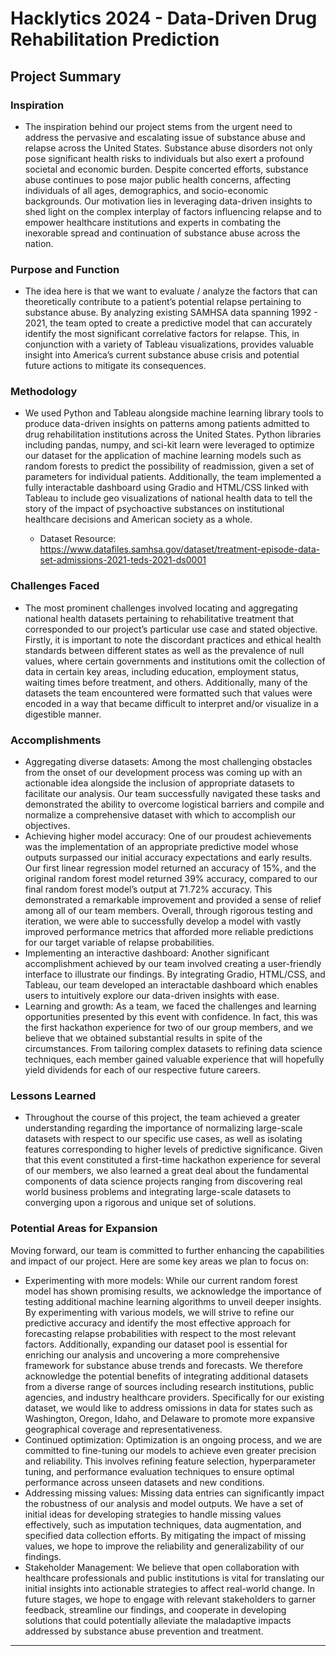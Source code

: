 # Hacklytics 2024 - Data-Driven Drug Rehabilitation Prediction 

## Project Summary 
### Inspiration 
* The inspiration behind our project stems from the urgent need to address the pervasive and escalating issue of substance abuse and relapse across the United States. Substance abuse disorders not only pose significant health risks to individuals but also exert a profound societal and economic burden. Despite concerted efforts, substance abuse continues to pose major public health concerns, affecting individuals of all ages, demographics, and socio-economic backgrounds. Our motivation lies in leveraging data-driven insights to shed light on the complex interplay of factors influencing relapse and to empower healthcare institutions and experts in combating the inexorable spread and continuation of substance abuse across the nation.  

### Purpose and Function
* The idea here is that we want to evaluate / analyze the factors that can theoretically contribute to a patient’s potential relapse pertaining to substance abuse.
  By analyzing existing SAMHSA data spanning 1992 - 2021, the team opted to create a predictive model that can accurately identify the most significant correlative factors for relapse.
  This, in conjunction with a variety of Tableau visualizations, provides valuable insight into America’s current substance abuse crisis and potential future actions to mitigate its consequences. 

### Methodology
* We used Python and Tableau alongside machine learning library tools to produce data-driven insights on patterns among patients admitted to drug rehabilitation institutions across the United States. Python libraries including pandas, numpy, and sci-kit learn were leveraged to optimize our dataset for the application of machine learning models such as random forests to predict the possibility of readmission, given a set of parameters for individual patients. Additionally, the team implemented a fully interactable dashboard using Gradio and HTML/CSS linked with Tableau to include geo visualizations of national health data to tell the story of the impact of psychoactive substances on institutional healthcare decisions and American society as a whole.
  
  - Dataset Resource: https://www.datafiles.samhsa.gov/dataset/treatment-episode-data-set-admissions-2021-teds-2021-ds0001

### Challenges Faced
* The most prominent challenges involved locating and aggregating national health datasets pertaining to rehabilitative treatment that corresponded to our project’s particular use case and stated objective.
  Firstly, it is important to note the discordant practices and ethical health standards between different states as well as the prevalence of null values, where certain governments and institutions omit
  the collection of data in certain key areas, including education, employment status, waiting times before treatment, and others. Additionally, many of the datasets the team encountered were formatted such
  that values were encoded in a way that became difficult to interpret and/or visualize in a digestible manner.
### Accomplishments
* Aggregating diverse datasets: Among the most challenging obstacles from the onset of our development process was coming up with an actionable idea alongside the inclusion of appropriate datasets to facilitate our analysis. Our team successfully navigated these tasks and demonstrated the ability to overcome logistical barriers and compile and normalize a comprehensive dataset with which to accomplish our objectives. 
* Achieving higher model accuracy: One of our proudest achievements was the implementation of an appropriate predictive model whose outputs surpassed our initial accuracy expectations and early results. Our first linear regression model returned an accuracy of 15%, and the original random forest model returned 39% accuracy, compared to our final random forest model’s output at 71.72% accuracy. This demonstrated a remarkable improvement and provided a sense of relief among all of our team members. Overall, through rigorous testing and iteration, we were able to successfully develop a model with vastly improved performance metrics that afforded more reliable predictions for our target variable of relapse probabilities. 
* Implementing an interactive dashboard: Another significant accomplishment achieved by our team involved creating a user-friendly interface to illustrate our findings. By integrating Gradio, HTML/CSS, and Tableau, our team developed an interactable dashboard which enables users to intuitively explore our data-driven insights with ease. 
* Learning and growth: As a team, we faced the challenges and learning opportunities presented by this event with confidence. In fact, this was the first hackathon experience for two of our group members, and we believe that we obtained substantial results in spite of the circumstances. From tailoring complex datasets to refining data science techniques, each member gained valuable experience that will hopefully yield dividends for each of our respective future careers. 


### Lessons Learned
* Throughout the course of this project, the team achieved a greater understanding regarding the importance of normalizing large-scale datasets with respect to our specific use cases, as well as isolating features corresponding to higher levels of predictive significance. Given that this event constituted a first-time hackathon experience for several of our members, we also learned a great deal about the fundamental components of data science projects ranging from discovering real world business problems and integrating large-scale datasets to converging upon a rigorous and unique set of solutions. 

### Potential Areas for Expansion
Moving forward, our team is committed to further enhancing the capabilities and impact of our project. Here are some key areas we plan to focus on:
* Experimenting with more models: While our current random forest model has shown promising results, we acknowledge the importance of testing  additional machine learning algorithms to unveil deeper insights. By experimenting with various models, we will strive to refine our predictive accuracy and identify the most effective approach for forecasting relapse probabilities with respect to the most relevant factors. Additionally, expanding our dataset pool is essential for enriching our analysis and uncovering a more comprehensive framework for substance abuse trends and forecasts. We therefore acknowledge the potential benefits of integrating additional datasets from a diverse range of sources including research institutions, public agencies, and industry healthcare providers. Specifically for our existing dataset, we would like to address omissions in data for states such as Washington, Oregon, Idaho, and Delaware to promote more expansive geographical coverage and representativeness. 
* Continued optimization: Optimization is an ongoing process, and we are committed to fine-tuning our models to achieve even greater precision and reliability. This involves refining feature selection, hyperparameter tuning, and performance evaluation techniques to ensure optimal performance across unseen datasets and new conditions. 
* Addressing missing values: Missing data entries can significantly impact the robustness of our analysis and model outputs. We have a set of initial ideas for developing strategies to handle missing values effectively, such as imputation techniques, data augmentation, and specified data collection efforts. By mitigating the impact of missing values, we hope to improve the reliability and generalizability of our findings.
* Stakeholder Management: We believe that open collaboration with healthcare professionals and public institutions is vital for translating our initial insights into actionable strategies to affect real-world change. In future stages, we hope to engage with relevant stakeholders to garner feedback, streamline our findings, and cooperate in developing solutions that could potentially alleviate the maladaptive impacts addressed by substance abuse prevention and treatment. 


---

